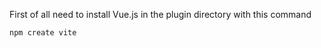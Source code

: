 First of all need to install Vue.js in the plugin directory with this command
```bash
npm create vite
```
